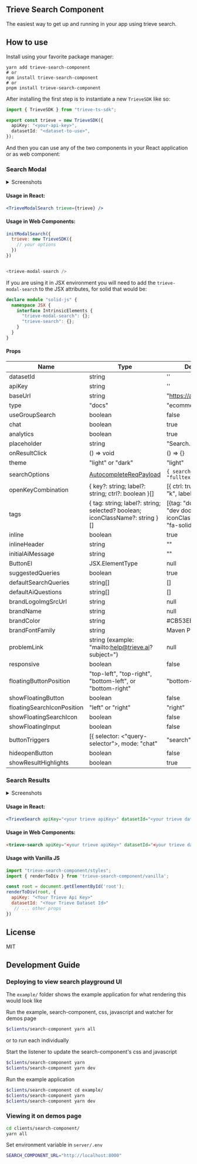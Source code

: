 ## Trieve Search Component

The easiest way to get up and running in your app using trieve search.

## How to use

Install using your favorite package manager:

```
yarn add trieve-search-component
# or
npm install trieve-search-component
# or
pnpm install trieve-search-component
```

After installing the first step is to instantiate a new `TrieveSDK` like so:

```ts
import { TrieveSDK } from "trieve-ts-sdk";

export const trieve = new TrieveSDK({
  apiKey: "<your-api-key>",
  datasetId: "<dataset-to-use>",
});
```

And then you can use any of the two components in your React application or as web component:

### Search Modal

<details>
<summary>Screenshots</summary>

![light closed](./github/modal-light-1.png)
![dark closed](./github/modal-dark-1.png)
![light open](./github/modal-light-2.png)

</details>

#### Usage in React:

```jsx
<TrieveModalSearch trieve={trieve} />
```

#### Usage in Web Components:

```js
initModalSearch({
  trieve: new TrieveSDK({
    // your options
  })
})


<trieve-modal-search />

```

If you are using it in JSX environment you will need to add the `trieve-modal-search` to the JSX attributes, for solid that would be:

```typescript
declare module "solid-js" {
  namespace JSX {
    interface IntrinsicElements {
      "trieve-modal-search": {};
      "trieve-search": {};
    }
  }
}
```

#### Props

| Name                       | Type                                                                                           | Default                                                               |     
| -------------------------- | ---------------------------------------------------------------------------------------------- | --------------------------------------------------------------------- |      
| datasetId                  | string                                                                                         | ''                                                                    |     
| apiKey                     | string                                                                                         | ''                                                                    |     
| baseUrl                    | string                                                                                         | "https://api.trieve.ai"                                               |     
| type                       | "docs"                                                                                         | "ecommerce"                                                           |      
| useGroupSearch             | boolean                                                                                        | false                                                                 |     
| chat                       | boolean                                                                                        | true                                                                  |     
| analytics                  | boolean                                                                                        | true                                                                  |     
| placeholder                | string                                                                                         | "Search..."                                                           |     
| onResultClick              | () => void                                                                                     | () => {}                                                              |     
| theme                      | "light" or "dark"                                                                              | "light"                                                               |     
| searchOptions              | [AutocompleteReqPayload](https://ts-sdk.trieve.ai/types/types_gen.AutocompleteReqPayload.html) | `{ search_type: "fulltext" }`                                         |     
| openKeyCombination         | { key?: string; label?: string; ctrl?: boolean }[]                                             | [{ ctrl: true }, { key: "k", label: "K" }]                            |     
| tags                       | { tag: string; label?: string; selected? boolean; iconClassName?: string }[]                   | [{tag: "docs", label: "dev docs", iconClassName: "fa-solid fa-info"}] |     
| inline                     | boolean                                                                                        | true                                                                  |
| inlineHeader               | string                                                                                         | ""                                                                    |
| initialAiMessage           | string                                                                                         | ""                                                                    |
| ButtonEl                   | JSX.ElementType                                                                                | null                                                                  |     
| suggestedQueries           | boolean                                                                                        | true                                                                  |     
| defaultSearchQueries       | string[]                                                                                       | []                                                                    |     
| defaultAiQuestions         | string[]                                                                                       | []                                                                    |     
| brandLogoImgSrcUrl         | string                                                                                         | null                                                                  |     
| brandName                  | string                                                                                         | null                                                                  |     
| brandColor                 | string                                                                                         | #CB53EB                                                               |     
| brandFontFamily            | string                                                                                         | Maven Pro                                                             |     
| problemLink                | string (example: "mailto:help@trieve.ai?subject=")                                             | null                                                                  |     
| responsive                 | boolean                                                                                        | false                                                                 |     
| floatingButtonPosition     | "top-left", "top-right", "bottom-left", or "bottom-right"                                      | "bottom-right"                                                        |     
| showFloatingButton         | boolean                                                                                        | false                                                                 |     
| floatingSearchIconPosition | "left" or "right"                                                                              | "right"                                                               |     
| showFloatingSearchIcon     | boolean                                                                                        | false                                                                 |     
| showFloatingInput          | boolean                                                                                        | false                                                                 |      
| buttonTriggers             | [{ selector: <"query-selector">, mode: "chat"|"search" }]                                      | []                                                                    |      
| hideopenButton             | boolean                                                                                        | false                                                                 |
| showResultHighlights       | boolean                                                                                        | true                                                                  |


### Search Results

<details>
<summary>Screenshots</summary>

![light](./github/search-light.png)
![dark](./github/search-dark.png)

</details>

#### Usage in React:

```jsx
<TrieveSearch apiKey="<your trieve apiKey>" datasetId="<your trieve datasetId" />
```

#### Usage in Web Components:

```html
<trieve-search apiKey="<your trieve apiKey>" datasetId="<your trieve datasetId" />
```

#### Usage with Vanilla JS
```javascript
import "trieve-search-component/styles";
import { renderToDiv } from 'trieve-search-component/vanilla';

const root = document.getElementById('root');
renderToDiv(root, {
  apiKey: "<Your Trieve Api Key>"
  datasetId: "<Your Trieve Dataset Id>"
   // ... other props
})
```

## License

MIT

## Development Guide


### Deploying to view search playground UI

The `example/` folder shows the example application for what rendering this would look like

Run the example, search-component, css, javascript and watcher for demos page

```sh
$clients/search-component yarn all
```


or to run each individually

Start the listener to update the search-component's css and javascript

```sh
$clients/search-component yarn
$clients/search-component yarn dev
```

Run the example application

```sh
$clients/search-component cd example/
$clients/search-component yarn
$clients/search-component yarn dev
```

### Viewing it on demos page

```sh
cd clients/search-component/
yarn all
```

Set environment variable in `server/.env`

```sh
SEARCH_COMPONENT_URL="http://localhost:8000"
```
